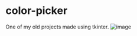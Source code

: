 # color-picker
One of my old projects made using tkinter.
![image](https://user-images.githubusercontent.com/99987442/193630712-7b58938c-0529-445c-9b62-459f259c3a2c.png)

